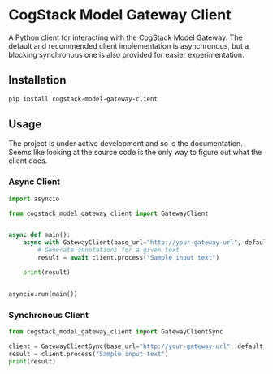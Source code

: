 # CogStack Model Gateway Client

A Python client for interacting with the CogStack Model Gateway. The default and recommended client
implementation is asynchronous, but a blocking synchronous one is also provided for easier
experimentation.

## Installation

```bash
pip install cogstack-model-gateway-client
```

## Usage

The project is under active development and so is the documentation. Seems like looking at the
source code is the only way to figure out what the client does.

### Async Client

```python
import asyncio

from cogstack_model_gateway_client import GatewayClient


async def main():
    async with GatewayClient(base_url="http://your-gateway-url", default_model="your-model") as client:
        # Generate annotations for a given text
        result = await client.process("Sample input text")

    print(result)


asyncio.run(main())
```

### Synchronous Client

```python
from cogstack_model_gateway_client import GatewayClientSync

client = GatewayClientSync(base_url="http://your-gateway-url", default_model="your-model")
result = client.process("Sample input text")
print(result)
```
